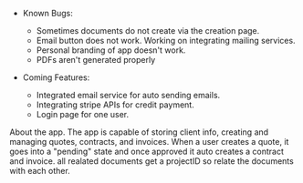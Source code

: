 - Known Bugs:
    - Sometimes documents do not create via the creation page.
    - Email button does not work. Working on integrating mailing services.
    - Personal branding of app doesn't work.
    - PDFs aren't generated properly

- Coming Features:
    - Integrated email service for auto sending emails.
    - Integrating stripe APIs for credit payment.
    - Login page for one user.

About the app.
The app is capable of storing client info, creating and managing quotes, contracts, and invoices. 
When a user creates a quote, it goes into a "pending" state and once approved it auto creates a contract and invoice. all realated documents get a projectID so relate the documents with each other.